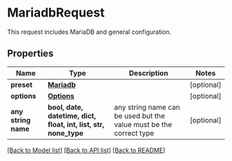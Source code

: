 # MariadbRequest

This request includes MariaDB and general configuration. 

## Properties
Name | Type | Description | Notes
------------ | ------------- | ------------- | -------------
**preset** | [**Mariadb**](Mariadb.md) |  | [optional] 
**options** | [**Options**](Options.md) |  | [optional] 
**any string name** | **bool, date, datetime, dict, float, int, list, str, none_type** | any string name can be used but the value must be the correct type | [optional]

[[Back to Model list]](../README.md#documentation-for-models) [[Back to API list]](../README.md#documentation-for-api-endpoints) [[Back to README]](../README.md)


